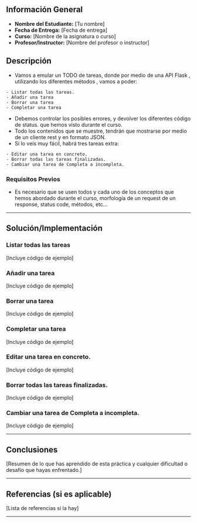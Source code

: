 ## Información General

- **Nombre del Estudiante:** [Tu nombre]
- **Fecha de Entrega:** [Fecha de entrega]
-  **Curso:** [Nombre de la asignatura o curso]
- **Profesor/Instructor:** [Nombre del profesor o instructor]

## Descripción

- Vamos a emular un TODO de tareas, donde por medio de una API Flask , utilizando los diferentes métodos , vamos a poder:
>
	- Listar todas las tareas.
	- Añadir una tarea
	- Borrar una tarea
	- Completar una tarea

- Debemos controlar los posibles errores, y devolver los diferentes código de status. que hemos visto durante el curso.
- Todo los contenidos que se muestre, tendrán que mostrarse por medio de un cliente rest y en formato  JSON.
- Si lo veis muy fácil,  habrá tres tareas extra:
>
	- Editar una tarea en concreto.
	- Borrar todas las tareas finalizadas.
	- Cambiar una tarea de Completa a incompleta.
### Requisitos Previos

- Es necesario que se usen todos y cada uno de los conceptos que hemos abordado durante el curso, morfología de un request de un response, status code, métodos, etc...
---
## Solución/Implementación

### Listar todas las tareas
[Incluye código de ejemplo]

### Añadir una tarea
[Incluye código de ejemplo]

### Borrar una tarea
[Incluye código de ejemplo]

### Completar una tarea
[Incluye código de ejemplo]

### Editar una tarea en concreto.
[Incluye código de ejemplo]

### Borrar todas las tareas finalizadas.
[Incluye código de ejemplo]

### Cambiar una tarea de Completa a incompleta.
[Incluye código de ejemplo] 

---

## Conclusiones
[Resumen de lo que has aprendido de esta práctica y cualquier dificultad o desafío que hayas enfrentado.]

---
## Referencias (si es aplicable)
[Lista de referencias si la hay]

---